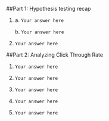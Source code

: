 ##Part 1: Hypothesis testing recap

1. a. ``Your answer here``

   b. ``Your answer here``


2. ``Your answer here``



##Part 2: Analyzing Click Through Rate

1. ``Your answer here``

4. ``Your answer here``

5. ``Your answer here``

6. ``Your answer here``

8. ``Your answer here``
